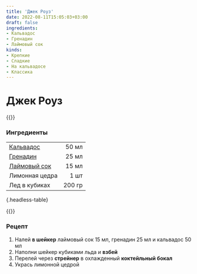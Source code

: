 ```yaml
---
title: 'Джек Роуз'
date: 2022-08-11T15:05:03+03:00
draft: false
ingredients:
- Кальвадос
- Гренадин
- Лаймовый сок
kinds:
- Крепкие
- Сладкие
- На кальвадосе
- Классика
---
```


Джек Роуз
========================
{{<kindsDescription>}}

### Ингредиенты

|                                           |        |
| ----------------------------------------- | -----: |
| [Кальвадос](/ingredients/кальвадос)       | 50 мл  |
| [Гренадин](/ingredients/гренадин)         | 25 мл  |
| [Лаймовый сок](/ingredients/лаймовый-сок) | 15 мл  |
| Лимонная цедра                            | 1 шт   |
| Лед в кубиках                             | 200 гр |
{.headless-table}

{{<cookingOption name="Шейкер,Коктейльный бокал">}}

### Рецепт

1. Налей **в шейкер** лаймовый сок 15 мл, гренадин 25 мл и кальвадос 50 мл
2. Наполни шейкер кубиками льда и **взбей**
3. Перелей через **стрейнер** в охлажденный **коктейльный бокал**
4. Укрась лимонной цедрой